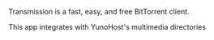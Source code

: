 Transmission is a fast, easy, and free BitTorrent client.

This app integrates with YunoHost's multimedia directories
